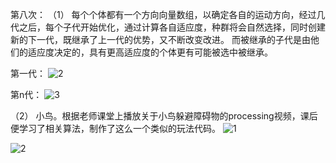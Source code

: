 第八次：
（1）  每个个体都有一个方向向量数组，以确定各自的运动方向，经过几代之后，每个子代开始优化，通过计算各自适应度，种群将会自然选择，同时创建新的下一代，既继承了上一代的优势，又不断改变改进。
而被继承的子代是由他们的适应度决定的，具有更高适应度的个体更有可能被选中被继承。

第一代：
![2](https://user-images.githubusercontent.com/90589652/140654000-226e7b14-1a1d-428b-aed7-48c367c70aa8.gif)


第n代：
![3](https://user-images.githubusercontent.com/90589652/140654009-172d947f-3ac3-4b4f-9cbf-f6593b928921.gif)



（2）  小鸟。根据老师课堂上播放关于小鸟躲避障碍物的processing视频，课后便学习了相关算法，制作了这么一个类似的玩法代码。
![1](https://user-images.githubusercontent.com/90589652/142582447-b144b251-408e-4fc8-acbf-a92c65d2b95e.gif)




![2](https://user-images.githubusercontent.com/90589652/142582456-1d60e4cf-6d7e-4a79-86ff-ebc7ad3af3cc.gif)
